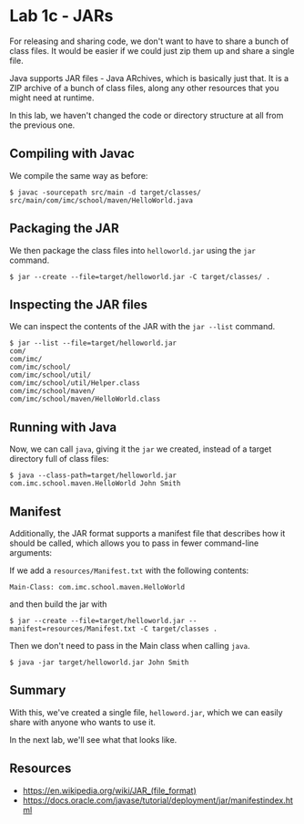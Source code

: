# Lab 1c - JARs

For releasing and sharing code, we don't want to have to share a bunch of class files. It would be easier if we could
just zip them up and share a single file.

Java supports JAR files - Java ARchives, which is basically just that. It is a ZIP archive of a bunch of class files,
along any other resources that you might need at runtime.

In this lab, we haven't changed the code or directory structure at all from the previous one.

## Compiling with Javac

We compile the same way as before:
```
$ javac -sourcepath src/main -d target/classes/ src/main/com/imc/school/maven/HelloWorld.java 
```

## Packaging the JAR

We then package the class files into `helloworld.jar` using the `jar` command.

```
$ jar --create --file=target/helloworld.jar -C target/classes/ .
```

## Inspecting the JAR files

We can inspect the contents of the JAR with the `jar --list` command. 
```
$ jar --list --file=target/helloworld.jar 
com/
com/imc/
com/imc/school/
com/imc/school/util/
com/imc/school/util/Helper.class
com/imc/school/maven/
com/imc/school/maven/HelloWorld.class
```

## Running with Java

Now, we can call `java`, giving it the `jar` we created, instead of a target directory full of class files:

```shell
$ java --class-path=target/helloworld.jar com.imc.school.maven.HelloWorld John Smith
```

## Manifest

Additionally, the JAR format supports a manifest file that describes how it should be called, which allows you to pass
in fewer command-line arguments:

If we add a `resources/Manifest.txt` with the following contents:
```
Main-Class: com.imc.school.maven.HelloWorld
```

and then build the jar with
```shell
$ jar --create --file=target/helloworld.jar --manifest=resources/Manifest.txt -C target/classes .
```

Then we don't need to pass in the Main class when calling `java`.

```shell
$ java -jar target/helloworld.jar John Smith
```

## Summary

With this, we've created a single file, `helloword.jar`, which we can easily share with anyone who wants to use it.

In the next lab, we'll see what that looks like.

## Resources
 
- https://en.wikipedia.org/wiki/JAR_(file_format)
- https://docs.oracle.com/javase/tutorial/deployment/jar/manifestindex.html